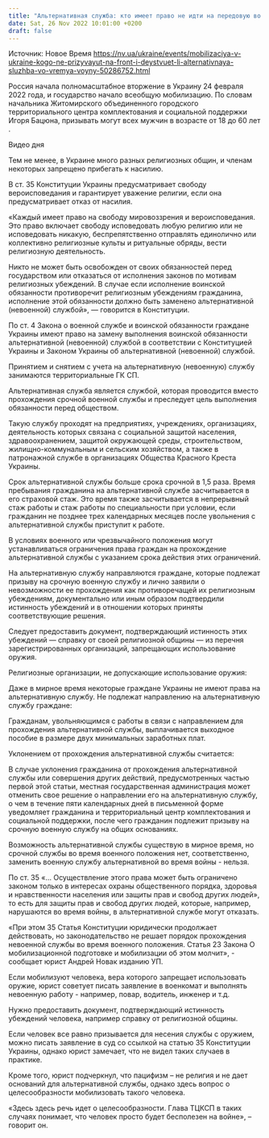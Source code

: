```yaml
---
title: "Альтернативная служба: кто имеет право не идти на передовую во время всеобщей мобилизации"
date: Sat, 26 Nov 2022 10:01:00 +0200
draft: false
---
```

Источник: Новое Время https://nv.ua/ukraine/events/mobilizaciya-v-ukraine-kogo-ne-prizyvayut-na-front-i-deystvuet-li-alternativnaya-sluzhba-vo-vremya-voyny-50286752.html


Россия начала полномасштабное вторжение в Украину 24 февраля 2022 года, и государство начало всеобщую мобилизацию. По словам начальника Житомирского объединенного городского территориального центра комплектования и социальной поддержки Игоря Бацюна, призывать могут всех мужчин в возрасте от 18 до 60 лет .

 Видео дня   

Тем не менее, в Украине много разных религиозных общин, и членам некоторых запрещено прибегать к насилию.

В ст. 35 Конституции Украины предусматривает свободу вероисповедания и гарантирует уважение религии, если она предусматривает отказ от насилия.

 «Каждый имеет право на свободу мировоззрения и вероисповедания. Это право включает свободу исповедовать любую религию или не исповедовать никакую, беспрепятственно отправлять единолично или коллективно религиозные культы и ритуальные обряды, вести религиозную деятельность.

 Никто не может быть освобожден от своих обязанностей перед государством или отказаться от исполнения законов по мотивам религиозных убеждений. В случае если исполнение воинской обязанности противоречит религиозным убеждениям гражданина, исполнение этой обязанности должно быть заменено альтернативной (невоенной) службой», ― говорится в Конституции.

По ст. 4 Закона о военной службе и воинской обязанности граждане Украины имеют право на замену выполнения воинской обязанности альтернативной (невоенной) службой в соответствии с Конституцией Украины и Законом Украины об альтернативной (невоенной) службой.

Принятием и снятием с учета на альтернативную (невоенную) службу занимаются территориальные ГК СП.

Альтернативная служба является службой, которая проводится вместо прохождения срочной военной службы и преследует цель выполнения обязанности перед обществом.

Такую службу проходят на предприятиях, учреждениях, организациях, деятельность которых связана с социальной защитой населения, здравоохранением, защитой окружающей среды, строительством, жилищно-коммунальным и сельским хозяйством, а также в патронажной службе в организациях Общества Красного Креста Украины.

Срок альтернативной службы больше срока срочной в 1,5 раза. Время пребывания гражданина на альтернативной службе засчитывается в его страховой стаж. Это время также засчитывается в непрерывный стаж работы и стаж работы по специальности при условии, если гражданин не позднее трех календарных месяцев после увольнения с альтернативной службы приступит к работе.

В условиях военного или чрезвычайного положения могут устанавливаться ограничения права граждан на прохождение альтернативной службы с указанием срока действия этих ограничений.

На альтернативную службу направляются граждане, которые подлежат призыву на срочную военную службу и лично заявили о невозможности ее прохождения как противоречащей их религиозным убеждениям, документально или иным образом подтвердили истинность убеждений и в отношении которых приняты соответствующие решения.

Следует предоставить документ, подтверждающий истинность этих убеждений — справку от своей религиозной общины — из перечня зарегистрированных организаций, запрещающих использование оружия.

Религиозные организации, не допускающие использование оружия:

Даже в мирное время некоторые граждане Украины не имеют права на альтернативную службу. Не подлежат направлению на альтернативную службу граждане:

Гражданам, увольняющимся с работы в связи с направлением для прохождения альтернативной службы, выплачивается выходное пособие в размере двух минимальных заработных плат.

Уклонением от прохождения альтернативной службы считается:

В случае уклонения гражданина от прохождения альтернативной службы или совершения других действий, предусмотренных частью первой этой статьи, местная государственная администрация может отменить свое решение о направлении его на альтернативную службу, о чем в течение пяти календарных дней в письменной форме уведомляет гражданина и территориальный центр комплектования и социальной поддержки, после чего гражданин подлежит призыву на срочную военную службу на общих основаниях.

Возможность альтернативной службы существую в мирное время, но срочной службы во время военного положения нет, соответственно, заменить военную службу альтернативной во время войны - нельзя.

По ст. 35 «... Осуществление этого права может быть ограничено законом только в интересах охраны общественного порядка, здоровья и нравственности населения или защиты прав и свобод других людей», то есть для защиты прав и свобод других людей, которые, например, нарушаются во время войны, в альтернативной службе могут отказать.

«При этом 35 Статья Конституции юридически продолжает действовать, но законодательство не решает порядок прохождения невоенной службы во время военного положения. Статья 23 Закона О мобилизационной подготовке и мобилизации об этом молчит», - сообщает юрист Андрей Новак изданию УП.

Если мобилизуют человека, вера которого запрещает использовать оружие, юрист советует писать заявление в военкомат и выполнять невоенную работу - например, повар, водитель, инженер и т.д.

Нужно предоставить документ, подтверждающий истинность убеждений человека, например справку от религиозной общины.

Если человек все равно призывается для несения службы с оружием, можно писать заявление в суд со ссылкой на статью 35 Конституции Украины, однако юрист замечает, что не видел таких случаев в практике.

Кроме того, юрист подчеркнул, что пацифизм – не религия и не дает оснований для альтернативной службы, однако здесь вопрос о целесообразности мобилизовать такого человека.

 «Здесь здесь речь идет о целесообразности. Глава ТЦКСП в таких случаях понимает, что человек просто будет бесполезен на войне», – говорит он.
